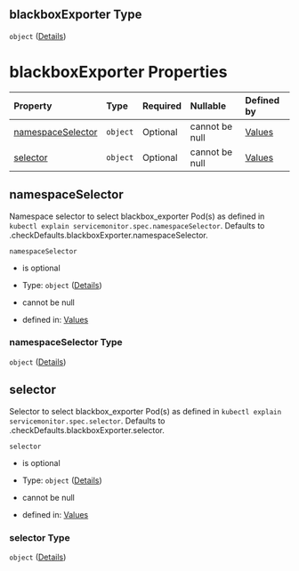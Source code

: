 ## blackboxExporter Type

`object` ([Details](values-properties-global-properties-checks-items-properties-blackboxexporter.md))

# blackboxExporter Properties

| Property                                | Type     | Required | Nullable       | Defined by                                                                                                                                                                                                                             |
| :-------------------------------------- | :------- | :------- | :------------- | :------------------------------------------------------------------------------------------------------------------------------------------------------------------------------------------------------------------------------------- |
| [namespaceSelector](#namespaceselector) | `object` | Optional | cannot be null | [Values](values-properties-global-properties-checks-items-properties-blackboxexporter-properties-namespaceselector.md "undefined#/properties/global/properties/checks/items/properties/blackboxExporter/properties/namespaceSelector") |
| [selector](#selector)                   | `object` | Optional | cannot be null | [Values](values-properties-global-properties-checks-items-properties-blackboxexporter-properties-selector.md "undefined#/properties/global/properties/checks/items/properties/blackboxExporter/properties/selector")                   |

## namespaceSelector

Namespace selector to select blackbox\_exporter Pod(s) as defined
in `kubectl explain servicemonitor.spec.namespaceSelector`.
Defaults to .checkDefaults.blackboxExporter.namespaceSelector.

`namespaceSelector`

* is optional

* Type: `object` ([Details](values-properties-global-properties-checks-items-properties-blackboxexporter-properties-namespaceselector.md))

* cannot be null

* defined in: [Values](values-properties-global-properties-checks-items-properties-blackboxexporter-properties-namespaceselector.md "undefined#/properties/global/properties/checks/items/properties/blackboxExporter/properties/namespaceSelector")

### namespaceSelector Type

`object` ([Details](values-properties-global-properties-checks-items-properties-blackboxexporter-properties-namespaceselector.md))

## selector

Selector to select blackbox\_exporter Pod(s) as defined in
`kubectl explain servicemonitor.spec.selector`. Defaults to
.checkDefaults.blackboxExporter.selector.

`selector`

* is optional

* Type: `object` ([Details](values-properties-global-properties-checks-items-properties-blackboxexporter-properties-selector.md))

* cannot be null

* defined in: [Values](values-properties-global-properties-checks-items-properties-blackboxexporter-properties-selector.md "undefined#/properties/global/properties/checks/items/properties/blackboxExporter/properties/selector")

### selector Type

`object` ([Details](values-properties-global-properties-checks-items-properties-blackboxexporter-properties-selector.md))
